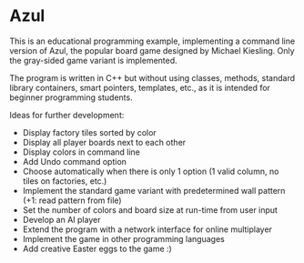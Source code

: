 # Azul

This is an educational programming example, implementing a command line version of Azul, the popular board game designed by Michael Kiesling. Only the gray-sided game variant is implemented.

The program is written in C++ but without using classes, methods, standard library containers, smart pointers, templates, etc., as it is intended for beginner programming students.

Ideas for further development:
- Display factory tiles sorted by color
- Display all player boards next to each other
- Display colors in command line
- Add Undo command option
- Choose automatically when there is only 1 option (1 valid column, no tiles on factories, etc.)
- Implement the standard game variant with predetermined wall pattern (+1: read pattern from file)
- Set the number of colors and board size at run-time from user input
- Develop an AI player
- Extend the program with a network interface for online multiplayer
- Implement the game in other programming languages
- Add creative Easter eggs to the game :)
